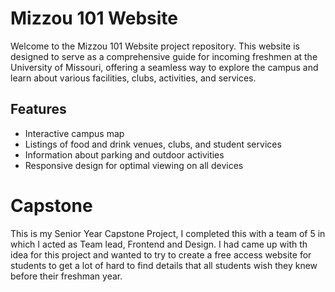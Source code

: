 # Mizzou 101 Website

Welcome to the Mizzou 101 Website project repository. This website is designed to serve as a comprehensive guide for incoming freshmen at the University of Missouri, offering a seamless way to explore the campus and learn about various facilities, clubs, activities, and services.

## Features

- Interactive campus map
- Listings of food and drink venues, clubs, and student services
- Information about parking and outdoor activities
- Responsive design for optimal viewing on all devices
# Capstone
This is my Senior Year Capstone Project, I completed this with a team of 5 in which I acted as Team lead, Frontend and Design. I had came up with th idea for this project and wanted to try to create a free access website for students to get a lot of hard to find details that all students wish they knew before their freshman year.
